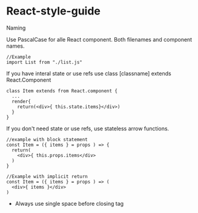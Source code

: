 # React-style-guide

Naming

Use PascalCase for alle React component. Both filenames and component names.
```
//Example
import List from "./list.js"
```

If you have interal state or use refs use class [classname] extends React.Component

```//example
class Item extends from React.component {
  ...
  render{
    return(<div>{ this.state.items}</div>)
  }
}
```

If you don't need state or use refs, use stateless arrow functions.

```
//example with block statement
const Item = ({ items } = props ) => {
  return(
    <div>{ this.props.items</div>
  )
}

//Example with implicit return
const Item = ({ items } = props ) => (
  <div>{ items }</div>
)
```

- Always use single space before closing tag


